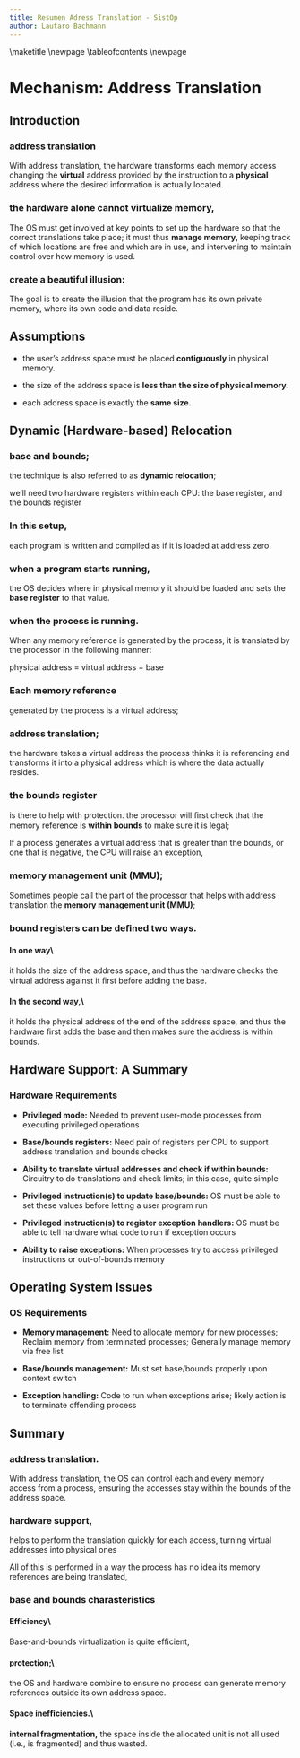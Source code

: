 ```yaml
---
title: Resumen Adress Translation - SistOp
author: Lautaro Bachmann
---
```

\maketitle
\newpage
\tableofcontents
\newpage

# Mechanism: Address Translation

## Introduction
### address translation
With address translation, the hardware transforms each memory access
changing the
**virtual**
address provided by the instruction to a
**physical**
address where the desired information is actually located.

### the hardware alone cannot virtualize memory,
The OS must get involved at key points to set up the hardware so that the correct translations take place;
it must thus
**manage memory,**
keeping track of which locations are free and which are in use, and
intervening to maintain control over how memory is used.

### create a beautiful illusion:
The goal is to create the illusion that the program has its own private memory, where its own code and data reside.


## Assumptions
- the user’s address space must be placed
**contiguously**
in physical memory.

- the size of the address space is
**less than the size of physical memory.**

- each address space is exactly the
**same size.**


## Dynamic (Hardware-based) Relocation


### base and bounds;
the technique is also referred to as **dynamic relocation**;

we’ll need two hardware registers within each CPU:
the base register, and the bounds register

### In this setup,
each program is written and compiled as if it is loaded at address zero.

### when a program starts running,
the OS decides where in physical memory it should be loaded and sets the
**base register**
to that value.

### when the process is running.
When any memory reference is generated by the process, it is translated by the processor in the following manner:

physical address = virtual address + base


### Each memory reference
generated by the process is a virtual address;


### address translation;
the hardware takes a virtual address the process thinks it is referencing and transforms it into a physical address which is where the data actually resides.

### the bounds register
is there to help with protection.
the processor will ﬁrst check that the memory reference is
**within bounds**
to make sure it is legal;

If a process generates a virtual address that is greater than the bounds, or one that is negative, the CPU will raise an exception,

### memory management unit (MMU);
Sometimes people call the part of the processor that helps with address translation the **memory management unit (MMU)**;

### bound registers can be deﬁned two ways.

#### In one way\
it holds the size of the address space, and thus the hardware checks the virtual address against it ﬁrst before adding the base.

#### In the second way,\
it holds the physical address of the end of the address space, and thus the hardware ﬁrst adds the base and then makes sure the address is within bounds.


## Hardware Support: A Summary


### Hardware Requirements
- **Privileged mode:**
Needed to prevent user-mode processes
from executing privileged operations

- **Base/bounds registers:**
Need pair of registers per CPU to support
address translation and bounds checks

- **Ability to translate virtual addresses and check if within bounds:**
Circuitry to do translations and check
limits; in this case, quite simple

- **Privileged instruction(s) to update base/bounds:**
OS must be able to set these values
before letting a user program run

- **Privileged instruction(s) to register exception handlers:**
OS must be able to tell hardware what
code to run if exception occurs

- **Ability to raise exceptions:**
When processes try to access privileged
instructions or out-of-bounds memory

## Operating System Issues

### OS Requirements
- **Memory management:**
Need to allocate memory for new processes;
Reclaim memory from terminated processes;
Generally manage memory via free list

- **Base/bounds management:**
Must set base/bounds properly upon context switch

- **Exception handling:**
Code to run when exceptions arise;
likely action is to terminate offending process

## Summary


### address translation.
With address translation, the OS can control each and every memory access from a process, ensuring the accesses stay within the bounds of the address space.

### hardware support,
helps to perform the translation quickly for each access, turning virtual addresses
into physical ones

All of this is performed in a way
the process has no idea its memory references are being translated,

### base and bounds charasteristics
#### Efficiency\
Base-and-bounds virtualization is quite efﬁcient,

#### protection;\
the OS and hardware combine to ensure no process can generate memory references outside its own address space.

#### Space inefﬁciencies.\
**internal fragmentation,**
the space inside the allocated unit is not all used (i.e., is fragmented) and thus wasted.
